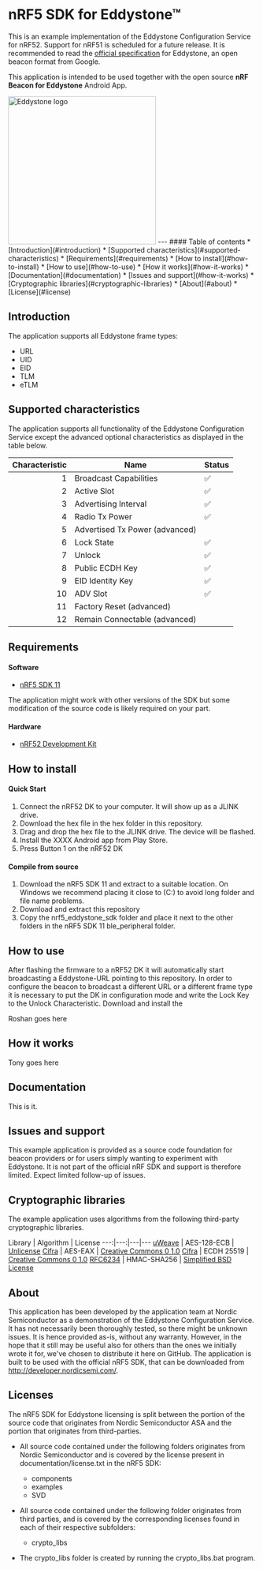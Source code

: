 # nRF5 SDK for Eddystone™

This is an example implementation of the Eddystone Configuration Service for nRF52. Support for nRF51 is scheduled for a future release. It is recommended to read the [official specification](https://github.com/google/eddystone) for Eddystone, an open beacon format from Google.

This application is intended to be used together with the open source **nRF Beacon for Eddystone** Android App.

<img src="https://github.com/google/eddystone/blob/master/branding/assets/png/EddyStone_final-01.png" alt="Eddystone logo" width="300px">
 ---
#### Table of contents
* [Introduction](#introduction)
* [Supported characteristics](#supported-characteristics)
* [Requirements](#requirements)
* [How to install](#how-to-install)
* [How to use](#how-to-use)
* [How it works](#how-it-works)
* [Documentation](#documentation)
* [Issues and support](#how-it-works)
* [Cryptographic libraries](#cryptographic-libraries)
* [About](#about)
* [License](#license)

## Introduction
The application supports all Eddystone frame types:
* URL
* UID
* EID
* TLM
* eTLM

## Supported characteristics
The application supports all functionality of the Eddystone Configuration Service except the advanced optional characteristics as displayed in the table below.

Characteristic | Name | Status
---:|---|---
1 | Broadcast Capabilities | :white_check_mark:
2 | Active Slot | :white_check_mark:
3 | Advertising Interval | :white_check_mark:
4 | Radio Tx Power | :white_check_mark:
5 | Advertised Tx Power (advanced) |
6 | Lock State | :white_check_mark:
7 | Unlock | :white_check_mark:
8 | Public ECDH Key | :white_check_mark:
9 | EID Identity Key | :white_check_mark:
10 | ADV Slot | :white_check_mark:
11 | Factory Reset (advanced) |
12 | Remain Connectable (advanced) |


## Requirements

#### Software
* [nRF5 SDK 11](http://developer.nordicsemi.com/nRF5_SDK/nRF5_SDK_v11.x.x/)

The application might work with other versions of the SDK but some modification of the source code is likely required on your part.

#### Hardware
* [nRF52 Development Kit](https://octopart.com/nrf52-dk-nordic+semiconductor-67145952)

## How to install
#### Quick Start
1. Connect the nRF52 DK to your computer. It will show up as a JLINK drive.
2. Download the hex file in the hex folder in this repository.
3. Drag and drop the hex file to the JLINK drive. The device will be flashed.
4. Install the XXXX Android app from Play Store.
5. Press Button 1 on the nRF52 DK

#### Compile from source
1. Download the nRF5 SDK 11 and extract to a suitable location. On Windows we recommend placing it close to (C:) to avoid long folder and file name problems.
2. Download and extract this repository
3. Copy the nrf5_eddystone_sdk folder and place it next to the other folders in the nRF5 SDK 11 ble_peripheral folder.

## How to use
After flashing the firmware to a nRF52 DK it will automatically start broadcasting a Eddystone-URL pointing to this repository. In order to configure the beacon to broadcast a different URL or a different frame type it is necessary to put the DK in configuration mode and write the Lock Key to the Unlock Characteristic. Download and install the

Roshan goes here


## How it works
Tony goes here

## Documentation
This is it.

## Issues and support
This example application is provided as a source code foundation for beacon providers or for users simply wanting to experiment with Eddystone. It is not part of the official nRF SDK and support is therefore limited. Expect limited follow-up of issues.

## Cryptographic libraries
The example application uses algorithms from the following third-party cryptographic libraries.

Library | Algorithm | License
---:|---:|---|---
[uWeave](https://weave.googlesource.com/weave/libuweave) | AES-128-ECB |  [Unlicense](http://unlicense.org/)
[Cifra](https://github.com/ctz/cifra/tree/a4c29ed77990c8427e7cb8aabf3162e99c1e5daa) | AES-EAX |  [Creative Commons 0 1.0](https://creativecommons.org/publicdomain/zero/1.0/)
[Cifra](https://github.com/ctz/cifra/tree/a4c29ed77990c8427e7cb8aabf3162e99c1e5daa) | ECDH 25519 | [Creative Commons 0 1.0](https://creativecommons.org/publicdomain/zero/1.0/)
[RFC6234](https://github.com/massar/rfc6234) | HMAC-SHA256 | [Simplified BSD License](https://en.wikipedia.org/wiki/BSD_licenses#2-clause_license_.28.22Simplified_BSD_License.22_or_.22FreeBSD_License.22.29)



## About
This application has been developed by the application team at Nordic Semiconductor as a demonstration of the Eddystone Configuration Service. It has not necessarily been thoroughly tested, so there might be unknown issues. It is hence provided as-is, without any warranty. However, in the hope that it still may be useful also for others than the ones we initially wrote it for, we've chosen to distribute it here on GitHub. The application is built to be used with the official nRF5 SDK, that can be downloaded from http://developer.nordicsemi.com/.

## Licenses
The nRF5 SDK for Eddystone licensing is split between the portion of the source code that
originates from Nordic Semiconductor ASA and the
portion that originates from third-parties.

* All source code contained under the following folders originates from Nordic
  Semiconductor and is covered by the license present
  in documentation/license.txt in the nRF5 SDK:

    - components
    - examples
    - SVD

* All source code contained under the following folder originates from third
  parties, and is covered by the corresponding licenses found in each of their
  respective subfolders:

    - crypto_libs

* The crypto_libs folder is created by running the crypto_libs.bat program.
